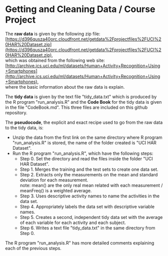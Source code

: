 Getting and Cleaning Data / Course Project
===========================================

The **raw data** is given by the following zip file:  
[https://d396qusza40orc.cloudfront.net/getdata%2Fprojectfiles%2FUCI%20HAR%20Dataset.zip](https://d396qusza40orc.cloudfront.net/getdata%2Fprojectfiles%2FUCI%20HAR%20Dataset.zip),  
which was obtained from the following web site:  
[http://archive.ics.uci.edu/ml/datasets/Human+Activity+Recognition+Using+Smartphones](http://archive.ics.uci.edu/ml/datasets/Human+Activity+Recognition+Using+Smartphones),  
where the basic information about the raw data is explain.

The **tidy data** is given by the text file "tidy_data.txt" which is produced by the R program "run_analysis.R" and the **Code Book** for the tidy data is given in the file "CodeBook.md". This three files are included on this github repository.

The **pseudocode**, the explicit and exact recipe used to go from the raw data to the tidy data, is:

* Unzip the data from the first link on the same directory where R program "run_analysis.R" is stored, the name of the folder created is "UCI HAR Dataset".  
* Run the R program "run_analysis.R", which have the following steps:
     + Step 0. Set the directory and read the files inside the folder "UCI HAR Dataset". 
     + Step 1. Merges the training and the test sets to create one data set.
     + Step 2. Extracts only the measurements on the mean and standard deviation for each measurement.  
          note: mean() are the only real mean related with each measurement / meanFreq() is a weighted average.
     + Step 3. Uses descriptive activity names to name the activities in the data set.
     + Step 4. Appropriately labels the data set with descriptive variable names.
     + Step 5. Creates a second, independent tidy data set with the average of each variable for each activity and each subject.
     + Step 6. Writes a text file "tidy_data.txt" in the same directory from Step 0.
     
The R program "run_analysis.R" has more detailed comments explaining each of the previous steps. 